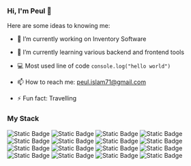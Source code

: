 ###  Hi, I'm Peul 👋

Here are some ideas to knowing me:

- 🔭 I’m currently working on Inventory Software
- 🌱 I’m currently learning various backend and frontend tools
- 💻 Most used line of code `console.log("hello world")`
- 📫 How to reach me: peul.islam71@gmail.com

- ⚡ Fun fact: Travelling

### My Stack
![Static Badge](https://img.shields.io/badge/JavaScript-%23F7DF1E?style=for-the-badge&logo=JavaScript&logoColor=23323330&color=%23403f3e)
![Static Badge](https://img.shields.io/badge/React-%2361DAFB?style=for-the-badge&logo=React&logoColor=23323330&color=black)
![Static Badge](https://img.shields.io/badge/react%20router-%23CA4245?style=for-the-badge&logo=react%20router&logoColor=white)
![Static Badge](https://img.shields.io/badge/Firebase-%23FFCA28?style=for-the-badge&logo=Firebase&logoColor=white&labelColor=black)
![Static Badge](https://img.shields.io/badge/Node.js-%23339933?style=for-the-badge&logo=Node.js&logoColor=white&labelColor=black&color=%23339933)
![Static Badge](https://img.shields.io/badge/Express.js-%23000000?style=for-the-badge&logo=Express&logoColor=white&color=black)
![Static Badge](https://img.shields.io/badge/MongoDB-%2347A248?style=for-the-badge&logo=MongoDB&logoColor=white&labelColor=black&color=23339933)
![Static Badge](https://img.shields.io/badge/Tailwind%20CSS-%2306B6D4?style=for-the-badge&logo=Tailwind%20CSS&color=black)
![Static Badge](https://img.shields.io/badge/daisyui-%235A0EF8?style=for-the-badge&logo=daisyui&labelColor=black)
![Static Badge](https://img.shields.io/badge/Visual%20Studio%20Code-%23007ACC?style=for-the-badge&logo=Visual%20Studio%20Code)
![Static Badge](https://img.shields.io/badge/markdown-%23000000?style=for-the-badge&logo=markdown)
![Static Badge](https://img.shields.io/badge/HTML5-%23E34F26?style=for-the-badge&logo=HTML5&logoColor=white)
![Static Badge](https://img.shields.io/badge/CSS3-%231572B6?style=for-the-badge&logo=CSS3&logoColor=white)
![Static Badge](https://img.shields.io/badge/JWT-%23000000?style=for-the-badge&logo=jsonwebtokens&logoColor=%23FFFFFF)
![Static Badge](https://img.shields.io/badge/Git-%23F05032?style=for-the-badge&logo=Git&logoColor=white)
![Static Badge](https://img.shields.io/badge/Netlify-%2300C7B7?style=for-the-badge&logo=Netlify&logoColor=white)


